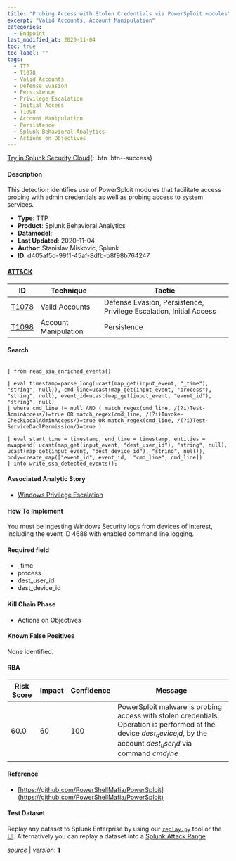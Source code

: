 ```yaml
---
title: "Probing Access with Stolen Credentials via PowerSploit modules"
excerpt: "Valid Accounts, Account Manipulation"
categories:
  - Endpoint
last_modified_at: 2020-11-04
toc: true
toc_label: ""
tags:
  - TTP
  - T1078
  - Valid Accounts
  - Defense Evasion
  - Persistence
  - Privilege Escalation
  - Initial Access
  - T1098
  - Account Manipulation
  - Persistence
  - Splunk Behavioral Analytics
  - Actions on Objectives
---
```




[Try in Splunk Security Cloud](https://www.splunk.com/en_us/cyber-security.html){: .btn .btn--success}

#### Description

This detection identifies use of PowerSploit modules that facilitate access probing with admin credentials as well as probing access to system services.

- **Type**: TTP
- **Product**: Splunk Behavioral Analytics
- **Datamodel**: 
- **Last Updated**: 2020-11-04
- **Author**: Stanislav Miskovic, Splunk
- **ID**: d405af5d-99f1-45af-8dfb-b8f98b764247


#### [ATT&CK](https://attack.mitre.org/)

| ID          | Technique   | Tactic      |
| ----------- | ----------- | ----------- |
| [T1078](https://attack.mitre.org/techniques/T1078/) | Valid Accounts | Defense Evasion, Persistence, Privilege Escalation, Initial Access |
| [T1098](https://attack.mitre.org/techniques/T1098/) | Account Manipulation | Persistence |

#### Search

```

| from read_ssa_enriched_events()

| eval timestamp=parse_long(ucast(map_get(input_event, "_time"), "string", null)), cmd_line=ucast(map_get(input_event, "process"), "string", null), event_id=ucast(map_get(input_event, "event_id"), "string", null) 
| where cmd_line != null AND ( match_regex(cmd_line, /(?i)Test-AdminAccess/)=true OR match_regex(cmd_line, /(?i)Invoke-CheckLocalAdminAccess/)=true OR match_regex(cmd_line, /(?i)Test-ServiceDaclPermission/)=true )

| eval start_time = timestamp, end_time = timestamp, entities = mvappend( ucast(map_get(input_event, "dest_user_id"), "string", null), ucast(map_get(input_event, "dest_device_id"), "string", null)), body=create_map(["event_id", event_id,  "cmd_line", cmd_line]) 
| into write_ssa_detected_events();
```

#### Associated Analytic Story
* [Windows Privilege Escalation](/stories/windows_privilege_escalation)


#### How To Implement
You must be ingesting Windows Security logs from devices of interest, including the event ID 4688 with enabled command line logging.

#### Required field
* _time
* process
* dest_user_id
* dest_device_id


#### Kill Chain Phase
* Actions on Objectives


#### Known False Positives
None identified.


#### RBA

| Risk Score  | Impact      | Confidence   | Message      |
| ----------- | ----------- |--------------|--------------|
| 60.0 | 60 | 100 | PowerSploit malware is probing access with stolen credentials. Operation is performed at the device $dest_device_id$, by the account $dest_user_id$ via command $cmd_line$ |




#### Reference

* [https://github.com/PowerShellMafia/PowerSploit](https://github.com/PowerShellMafia/PowerSploit)



#### Test Dataset
Replay any dataset to Splunk Enterprise by using our [`replay.py`](https://github.com/splunk/attack_data#using-replaypy) tool or the [UI](https://github.com/splunk/attack_data#using-ui).
Alternatively you can replay a dataset into a [Splunk Attack Range](https://github.com/splunk/attack_range#replay-dumps-into-attack-range-splunk-server)




[*source*](https://github.com/splunk/security_content/tree/develop/detections/endpoint/probing_access_with_stolen_credentials_via_powersploit_modules.yml) \| *version*: **1**